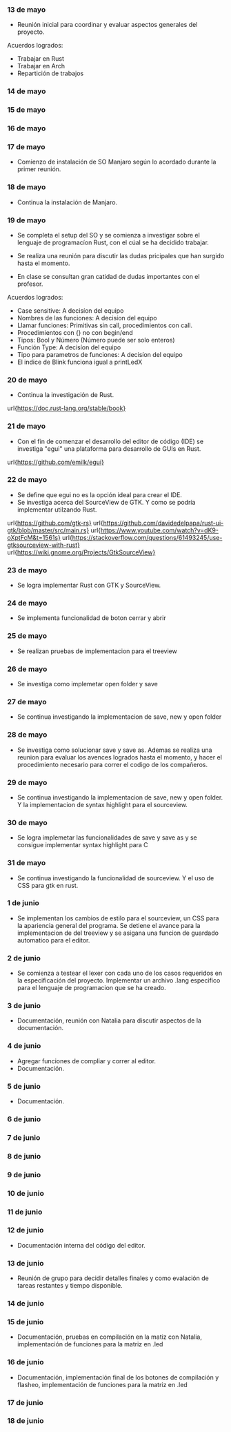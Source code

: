 
### 13 de mayo

- Reunión inicial para coordinar y evaluar aspectos generales del proyecto.

Acuerdos logrados: 
- Trabajar en Rust
- Trabajar en Arch
- Repartición de trabajos

### 14 de mayo

### 15 de mayo

### 16 de mayo

### 17 de mayo

- Comienzo de instalación de SO Manjaro según lo acordado durante la primer reunión.

### 18 de mayo

- Continua la instalación de Manjaro.

### 19 de mayo

- Se completa el setup del SO y se comienza a investigar sobre el lenguaje de programacíon Rust, con el cúal se ha decidido trabajar.

- Se realiza una reunión para discutir las dudas pricipales que han surgido hasta el momento.

- En clase se consultan gran catidad de dudas importantes con el profesor.

Acuerdos logrados: 
- Case sensitive: A decisíon del equipo 
- Nombres de las funciones: A decisíon del equipo
- Llamar funciones: Primitivas sin call, procedimientos con call.
- Procedimientos con {} no con begin/end
- Tipos: Bool y Número (Número puede ser solo enteros)
- Función Type: A decisíon del equipo
- Tipo para parametros de funciones: A decisíon del equipo
- El indice de Blink funciona igual a printLedX

### 20 de mayo

- Continua la investigación de Rust.

url{https://doc.rust-lang.org/stable/book}

### 21 de mayo

- Con el fin de comenzar el desarrollo del editor de código (IDE) se investiga "egui" una plataforma para desarrollo de GUIs en Rust.

url{https://github.com/emilk/egui}

### 22 de mayo

- Se define que egui no es la opción ideal para crear el IDE.
- Se investiga acerca del SourceView de GTK. Y como se podría implementar utilzando Rust. 

url{https://github.com/gtk-rs}
url{https://github.com/davidedelpapa/rust-ui-gtk/blob/master/src/main.rs}
url{https://www.youtube.com/watch?v=dK9-oXptFcM&t=1561s}
url{https://stackoverflow.com/questions/61493245/use-gtksourceview-with-rust}
url{https://wiki.gnome.org/Projects/GtkSourceView}


### 23 de mayo

- Se logra implementar Rust con GTK y SourceView.

### 24 de mayo

- Se implementa funcionalidad de boton cerrar y abrir

### 25 de mayo

- Se realizan pruebas de implementacion para el treeview

### 26 de mayo

- Se investiga como implemetar open folder y save

### 27 de mayo

- Se continua investigando la implementacion de save, new y open folder

### 28 de mayo

- Se investiga como solucionar save y save as. Ademas se realiza una reunion para evaluar los avences logrados hasta el momento, y hacer el procedimiento necesario para correr el codigo de los compañeros.

### 29 de mayo

- Se continua investigando la implementacion de save, new y open folder. Y la implementacion de syntax highlight para el sourceview.

### 30 de mayo

- Se logra implemetar las funcionalidades de save y save as y se consigue implementar syntax highlight para C

### 31 de mayo

- Se continua investigando la funcionalidad de sourceview. Y el uso de CSS para gtk en rust.

### 1 de junio

- Se implementan los cambios de estilo para el sourceview, un CSS para la apariencia general del programa. Se detiene el avance para la implementacion de del treeview y se asigana una funcion de guardado automatico para el editor. 

### 2 de junio

- Se comienza a testear el lexer con cada uno de los casos requeridos en la especificación del proyecto. Implementar un archivo .lang especifico para el lenguaje de programacion que se ha creado.

### 3 de junio

- Documentación, reunión con Natalia para discutir aspectos de la documentación.
  
### 4 de junio

- Agregar funciones de compliar y correr al editor.
- Documentación.
  
### 5 de junio

- Documentación.
  
### 6 de junio

### 7 de junio

### 8 de junio

### 9 de junio

### 10 de junio

### 11 de junio

### 12 de junio

- Documentación interna del código del editor.

### 13 de junio

- Reunión de grupo para decidir detalles finales y como evalación de tareas restantes y tiempo disponible.

### 14 de junio

### 15 de junio

- Documentación, pruebas en compilación en la matiz con Natalia, implementación de funciones para la matriz en .led

### 16 de junio

- Documentación, implementación final de los botones de compilación y flasheo, implementación de funciones para la matriz en .led

### 17 de junio

### 18 de junio


